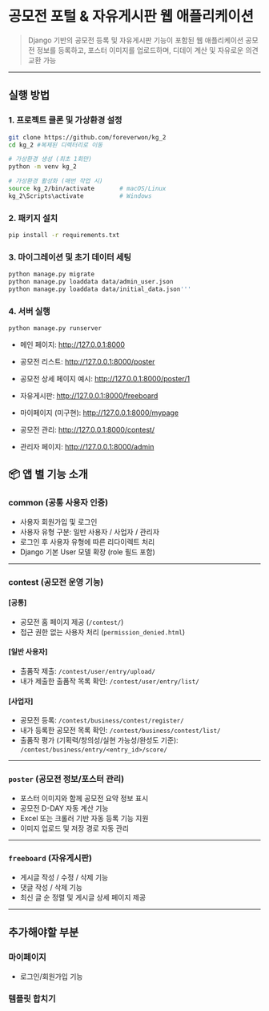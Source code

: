 # 공모전 포털 & 자유게시판 웹 애플리케이션

> Django 기반의 공모전 등록 및 자유게시판 기능이 포함된 웹 애플리케이션 
> 공모전 정보를 등록하고, 포스터 이미지를 업로드하며, 디데이 계산 및 자유로운 의견 교환 가능

---

## 실행 방법

### 1. 프로젝트 클론 및 가상환경 설정

```bash
git clone https://github.com/foreverwon/kg_2
cd kg_2 #복제된 디렉터리로 이동

# 가상환경 생성 (최초 1회만)
python -m venv kg_2

# 가상환경 활성화 (매번 작업 시)
source kg_2/bin/activate       # macOS/Linux
kg_2\Scripts\activate          # Windows
```

### 2. 패키지 설치

```bash
pip install -r requirements.txt
```

### 3. 마이그레이션 및 초기 데이터 세팅
```bash
python manage.py migrate
python manage.py loaddata data/admin_user.json
python manage.py loaddata data/initial_data.json'''
```

### 4. 서버 실행
```bash
python manage.py runserver
```

- 메인 페이지: http://127.0.0.1:8000

- 공모전 리스트: http://127.0.0.1:8000/poster

- 공모전 상세 페이지 예시: http://127.0.0.1:8000/poster/1

- 자유게시판: http://127.0.0.1:8000/freeboard

- 마이페이지 (미구현): http://127.0.0.1:8000/mypage

- 공모전 관리: http://127.0.0.1:8000/contest/

- 관리자 페이지: http://127.0.0.1:8000/admin

## 📦 앱 별 기능 소개
### common (공통 사용자 인증)
- 사용자 회원가입 및 로그인
- 사용자 유형 구분: 일반 사용자 / 사업자 / 관리자
- 로그인 후 사용자 유형에 따른 리다이렉트 처리
- Django 기본 User 모델 확장 (role 필드 포함)

---

### contest (공모전 운영 기능)
#### [공통]
- 공모전 홈 페이지 제공 (`/contest/`)
- 접근 권한 없는 사용자 처리 (`permission_denied.html`)

#### [일반 사용자]
- 출품작 제출: `/contest/user/entry/upload/`
- 내가 제출한 출품작 목록 확인: `/contest/user/entry/list/`

#### [사업자]
- 공모전 등록: `/contest/business/contest/register/`
- 내가 등록한 공모전 목록 확인: `/contest/business/contest/list/`
- 출품작 평가 (기획력/창의성/실현 가능성/완성도 기준):  
  `/contest/business/entry/<entry_id>/score/`

---

### `poster` (공모전 정보/포스터 관리)
- 포스터 이미지와 함께 공모전 요약 정보 표시
- 공모전 D-DAY 자동 계산 기능
- Excel 또는 크롤러 기반 자동 등록 기능 지원
- 이미지 업로드 및 저장 경로 자동 관리

---

### `freeboard` (자유게시판)
- 게시글 작성 / 수정 / 삭제 기능
- 댓글 작성 / 삭제 기능
- 최신 글 순 정렬 및 게시글 상세 페이지 제공

---

## 추가해야할 부분
### 마이페이지
- 로그인/회원가입 기능
### 템플릿 합치기